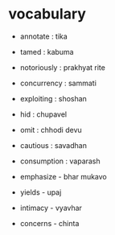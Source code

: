 # vocabulary

- annotate : tika

- tamed : kabuma

- notoriously : prakhyat rite

- concurrency : sammati

- exploiting : shoshan

- hid : chupavel

- omit : chhodi devu

- cautious : savadhan

- consumption : vaparash

- emphasize - bhar mukavo

- yields - upaj

- intimacy - vyavhar

- concerns - chinta